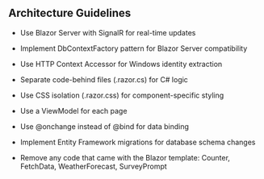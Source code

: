 ## Architecture Guidelines
- Use Blazor Server with SignalR for real-time updates
- Implement DbContextFactory pattern for Blazor Server compatibility
- Use HTTP Context Accessor for Windows identity extraction
- Separate code-behind files (.razor.cs) for C# logic
- Use CSS isolation (.razor.css) for component-specific styling
- Use a ViewModel for each page
- Use @onchange instead of @bind for data binding
- Implement Entity Framework migrations for database schema changes

- Remove any code that came with the Blazor template: Counter, FetchData, WeatherForecast, SurveyPrompt
